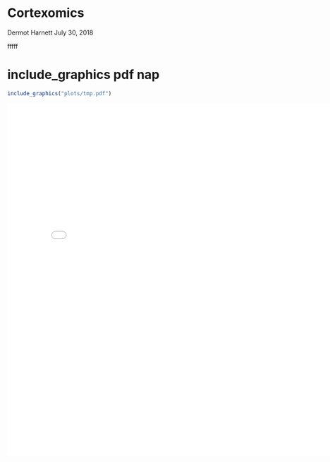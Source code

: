 Cortexomics
================
Dermot Harnett
July 30, 2018

fffff

# include\_graphics pdf nap

``` r
include_graphics("plots/tmp.pdf")
```

<embed src="plots/tmp.pdf" title="caption" alt="caption" width="800px" height="800px" type="application/pdf" />
